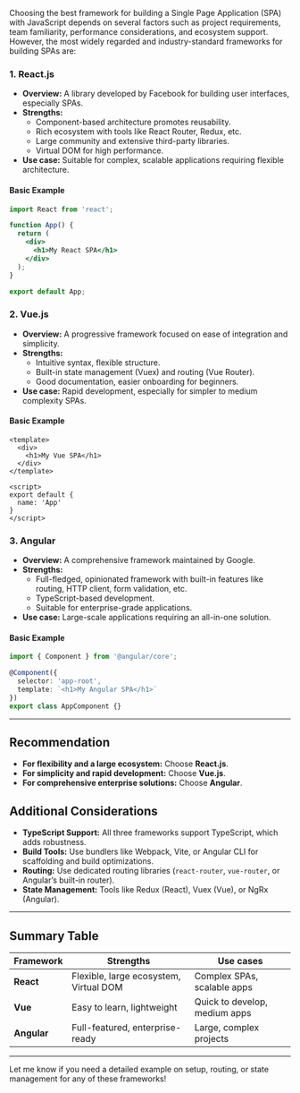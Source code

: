 Choosing the best framework for building a Single Page Application (SPA) with JavaScript depends on several factors such as project requirements, team familiarity, performance considerations, and ecosystem support. However, the most widely regarded and industry-standard frameworks for building SPAs are:

### 1. **React.js**
- **Overview:** A library developed by Facebook for building user interfaces, especially SPAs.
- **Strengths:**
  - Component-based architecture promotes reusability.
  - Rich ecosystem with tools like React Router, Redux, etc.
  - Large community and extensive third-party libraries.
  - Virtual DOM for high performance.
- **Use case:** Suitable for complex, scalable applications requiring flexible architecture.

#### Basic Example
```jsx
import React from 'react';

function App() {
  return (
    <div>
      <h1>My React SPA</h1>
    </div>
  );
}

export default App;
```

### 2. **Vue.js**
- **Overview:** A progressive framework focused on ease of integration and simplicity.
- **Strengths:**
  - Intuitive syntax, flexible structure.
  - Built-in state management (Vuex) and routing (Vue Router).
  - Good documentation, easier onboarding for beginners.
- **Use case:** Rapid development, especially for simpler to medium complexity SPAs.

#### Basic Example
```vue
<template>
  <div>
    <h1>My Vue SPA</h1>
  </div>
</template>

<script>
export default {
  name: 'App'
}
</script>
```

### 3. **Angular**
- **Overview:** A comprehensive framework maintained by Google.
- **Strengths:**
  - Full-fledged, opinionated framework with built-in features like routing, HTTP client, form validation, etc.
  - TypeScript-based development.
  - Suitable for enterprise-grade applications.
- **Use case:** Large-scale applications requiring an all-in-one solution.

#### Basic Example
```typescript
import { Component } from '@angular/core';

@Component({
  selector: 'app-root',
  template: `<h1>My Angular SPA</h1>`
})
export class AppComponent {}
```

---

## Recommendation

- **For flexibility and a large ecosystem:** Choose **React.js**.
- **For simplicity and rapid development:** Choose **Vue.js**.
- **For comprehensive enterprise solutions:** Choose **Angular**.

## Additional Considerations
- **TypeScript Support:** All three frameworks support TypeScript, which adds robustness.
- **Build Tools:** Use bundlers like Webpack, Vite, or Angular CLI for scaffolding and build optimizations.
- **Routing:** Use dedicated routing libraries (`react-router`, `vue-router`, or Angular’s built-in router).
- **State Management:** Tools like Redux (React), Vuex (Vue), or NgRx (Angular).

---

## Summary Table

| Framework | Strengths | Use cases |
|------------|--------------|-----------|
| **React** | Flexible, large ecosystem, Virtual DOM | Complex SPAs, scalable apps |
| **Vue** | Easy to learn, lightweight | Quick to develop, medium apps |
| **Angular** | Full-featured, enterprise-ready | Large, complex projects |

---

Let me know if you need a detailed example on setup, routing, or state management for any of these frameworks!